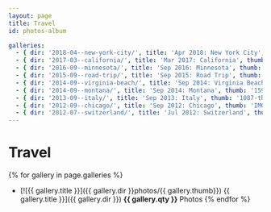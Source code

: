 ```yaml
---
layout: page
title: Travel
id: photos-album

galleries:
  - { dir: '2018-04--new-york-city/', title: 'Apr 2018: New York City', thumb: 'IMG_0026.jpg', qty: '27' }
  - { dir: '2017-03--california/', title: 'Mar 2017: California', thumb: '042-Napa.JPG', qty: '66' }
  - { dir: '2016-09--minnesota/', title: 'Sep 2016: Minnesota', thumb: 'IMG_0035.JPG', qty: '23' }
  - { dir: '2015-09--road-trip/', title: 'Sep 2015: Road Trip', thumb: '258-Yellowstone.JPG', qty: '384' }
  - { dir: '2014-09--virginia-beach/', title: 'Sep 2014: Virginia Beach', thumb: 'IMG_0013.JPG', qty: '21' }
  - { dir: '2014-09--montana/', title: 'Sep 2014: Montana', thumb: '159-Friday-Glacier-bus-tour.JPG', qty: '233' }
  - { dir: '2013-09--italy/', title: 'Sep 2013: Italy', thumb: '1087-thursday-frascati-wine-tour.jpg', qty: '831' }
  - { dir: '2012-09--chicago/', title: 'Sep 2012: Chicago', thumb: 'IMG_0015.JPG', qty: '41' }
  - { dir: '2012-07--switzerland/', title: 'Jul 2012: Switzerland', thumb: '0662-July-5-Kleine-Schidegg.JPG', qty: '493' }
---
```


# Travel

{% for gallery in page.galleries %}
  * [![{{ gallery.title }}]({{ gallery.dir }}photos/{{ gallery.thumb}}) {{ gallery.title }}]({{ gallery.dir }}) **{{ gallery.qty }}** Photos
{% endfor %}
